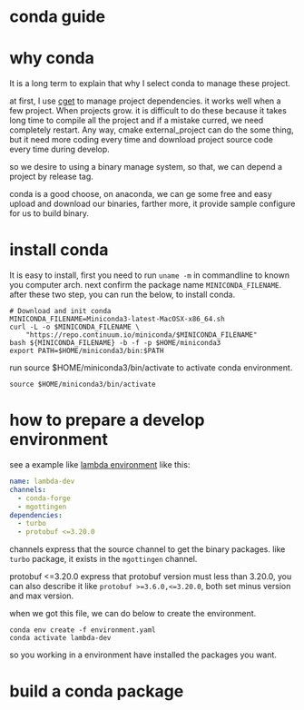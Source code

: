 conda guide
====

# why conda

It is a long term to explain that why I select conda to manage these
project.

at first, I use [cget](https://github.com/pfultz2/cget) to manage project dependencies.
it works well when a few project. When projects grow. it is difficult to
do these because it takes long time to compile all the project and if a mistake curred,
we need completely restart. Any way, cmake external_project can do the some
thing, but it need more coding every time and download project source code every time during 
develop.

so we desire to using a binary manage system, so that, we can depend a project
by release tag.

conda is a good choose, on anaconda, we can ge some free and easy upload and 
download our binaries, farther more, it provide sample configure for us to build
binary.

# install conda

It is easy to install, first you need to run `uname -m` in commandline to known
you computer arch. next confirm the package name `MINICONDA_FILENAME`.
after these two step, you can run the below, to install conda.
```shell
# Download and init conda
MINICONDA_FILENAME=Miniconda3-latest-MacOSX-x86_64.sh
curl -L -o $MINICONDA_FILENAME \
    "https://repo.continuum.io/miniconda/$MINICONDA_FILENAME"
bash ${MINICONDA_FILENAME} -b -f -p $HOME/miniconda3
export PATH=$HOME/miniconda3/bin:$PATH
```

run source $HOME/miniconda3/bin/activate to activate conda environment. 
```shell
source $HOME/miniconda3/bin/activate
```

# how to prepare a develop environment

see a example like [lambda environment](https://github.com/gottingen/lambda/blob/master/conda/environment.yaml) like this:
```yaml
name: lambda-dev
channels:
  - conda-forge
  - mgottingen
dependencies:
  - turbo
  - protobuf <=3.20.0
```
channels express that the source channel to get the binary packages.
like `turbo` package, it exists in the `mgottingen` channel.

protobuf <=3.20.0 express that protobuf version must less than 3.20.0,
you can also describe it like `protobuf >=3.6.0,<=3.20.0`, both set minus version
and max version.

when we got this file, we can do below to create the environment.
```shell
conda env create -f environment.yaml
conda activate lambda-dev
```
so you working in a environment have installed the packages you want.

# build a conda package